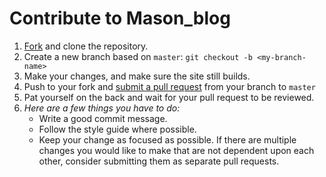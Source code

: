 # Contribute to Mason_blog

1. [Fork][fork] and clone the repository.
1. Create a new branch based on `master`: `git checkout -b <my-branch-name>`
1. Make your changes, and make sure the site still builds.
1. Push to your fork and [submit a pull request][compare] from your branch to `master`
1. Pat yourself on the back and wait for your pull request to be reviewed.
1. _Here are a few things you have to do:_
   - Write a good commit message.
   - Follow the style guide where possible.
   - Keep your change as focused as possible. If there are multiple changes you would like to make that are not dependent upon each other, consider submitting them as separate pull requests.

[fork]: https://github.com/mason369/Mason_blog/fork
[compare]: https://github.com/mason369/Mason_blog/compare

